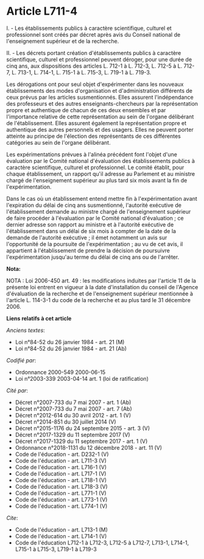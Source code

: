 # Article L711-4

I. - Les établissements publics à caractère scientifique, culturel et professionnel sont créés par décret après avis du
Conseil national de l'enseignement supérieur et de la recherche.

II. - Les décrets portant création d'établissements publics à caractère scientifique, culturel et professionnel peuvent
déroger, pour une durée de cinq ans, aux dispositions des articles L. 712-1 à L. 712-3, L. 712-5 à L. 712-7, L. 713-1, L.
714-1, L. 715-1 à L. 715-3, L. 719-1 à L. 719-3.

Les dérogations ont pour seul objet d'expérimenter dans les nouveaux établissements des modes d'organisation et
d'administration différents de ceux prévus par les articles susmentionnés. Elles assurent l'indépendance des professeurs et
des autres enseignants-chercheurs par la représentation propre et authentique de chacun de ces deux ensembles et par
l'importance relative de cette représentation au sein de l'organe délibérant de l'établissement. Elles assurent également la
représentation propre et authentique des autres personnels et des usagers. Elles ne peuvent porter atteinte au principe de
l'élection des représentants de ces différentes catégories au sein de l'organe délibérant.

Les expérimentations prévues à l'alinéa précédent font l'objet d'une évaluation par le Comité national d'évaluation des
établissements publics à caractère scientifique, culturel et professionnel. Le comité établit, pour chaque établissement, un
rapport qu'il adresse au Parlement et au ministre chargé de l'enseignement supérieur au plus tard six mois avant la fin de
l'expérimentation.

Dans le cas où un établissement entend mettre fin à l'expérimentation avant l'expiration du délai de cinq ans susmentionné,
l'autorité exécutive de l'établissement demande au ministre chargé de l'enseignement supérieur de faire procéder à
l'évaluation par le Comité national d'évaluation ; ce dernier adresse son rapport au ministre et à l'autorité exécutive de
l'établissement dans un délai de six mois à compter de la date de la demande de l'autorité exécutive ; il émet notamment un
avis sur l'opportunité de la poursuite de l'expérimentation ; au vu de cet avis, il appartient à l'établissement de prendre
la décision de poursuivre l'expérimentation jusqu'au terme du délai de cinq ans ou de l'arrêter.

**Nota:**

NOTA : Loi 2006-450 art. 49 : les modifications induites par l'article 11 de la présente loi entrent en vigueur à la date
d'installation du conseil de l'Agence d'évaluation de la recherche et de l'enseignement supérieur mentionnée à l'article L.
114-3-1 du code de la recherche et au plus tard le 31 décembre 2006.

**Liens relatifs à cet article**

_Anciens textes_:

  - Loi n°84-52 du 26 janvier 1984 - art. 21 (M)
  - Loi n°84-52 du 26 janvier 1984 - art. 21 (Ab)

_Codifié par_:

  - Ordonnance 2000-549 2000-06-15
  - Loi n°2003-339 2003-04-14 art. 1 (loi de ratification)

_Cité par_:

  - Décret n°2007-733 du 7 mai 2007 - art. 1 (Ab)
  - Décret n°2007-733 du 7 mai 2007 - art. 7 (Ab)
  - Décret n°2012-614 du 30 avril 2012 - art. 1 (V)
  - Décret n°2014-851 du 30 juillet 2014 (V)
  - Décret n°2015-1176 du 24 septembre 2015 - art. 3 (V)
  - Décret n°2017-1329 du 11 septembre 2017 (V)
  - Décret n°2017-1329 du 11 septembre 2017 - art. 1 (V)
  - Ordonnance n°2018-1131 du 12 décembre 2018 - art. 11 (V)
  - Code de l'éducation - art. D232-1 (V)
  - Code de l'éducation - art. L711-3 (V)
  - Code de l'éducation - art. L716-1 (V)
  - Code de l'éducation - art. L717-1 (V)
  - Code de l'éducation - art. L718-1 (V)
  - Code de l'éducation - art. L718-3 (V)
  - Code de l'éducation - art. L771-1 (V)
  - Code de l'éducation - art. L773-1 (V)
  - Code de l'éducation - art. L774-1 (V)

_Cite_:

  - Code de l'éducation - art. L713-1 (M)
  - Code de l'éducation - art. L714-1 (V)
  - Code de l'éducation L712-1 à L712-3, L712-5 à L712-7, L713-1, L714-1, L715-1 à L715-3, L719-1 à L719-3
